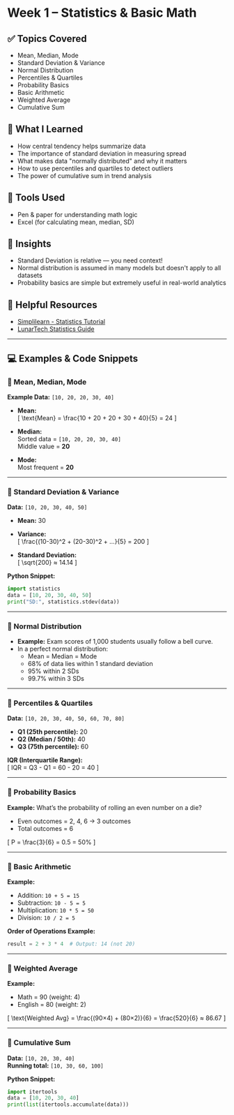 # Week 1 – Statistics & Basic Math

## ✅ Topics Covered
- Mean, Median, Mode
- Standard Deviation & Variance
- Normal Distribution
- Percentiles & Quartiles
- Probability Basics
- Basic Arithmetic
- Weighted Average
- Cumulative Sum

## 📘 What I Learned
- How central tendency helps summarize data
- The importance of standard deviation in measuring spread
- What makes data "normally distributed" and why it matters
- How to use percentiles and quartiles to detect outliers
- The power of cumulative sum in trend analysis

## 🔧 Tools Used
- Pen & paper for understanding math logic
- Excel (for calculating mean, median, SD)

## 🧠 Insights
- Standard Deviation is relative — you need context!
- Normal distribution is assumed in many models but doesn't apply to all datasets
- Probability basics are simple but extremely useful in real-world analytics

## 🔗 Helpful Resources
- [Simplilearn - Statistics Tutorial](https://www.simplilearn.com/tutorials/statistics-tutorial)
- [LunarTech Statistics Guide](https://news.lunartech.ai/fundamentals-of-statistics-for-data-scientists-and-data-analysts-69d93a05aae7)

---

## 💻 Examples & Code Snippets

### 📌 Mean, Median, Mode

**Example Data:** `[10, 20, 20, 30, 40]`

- **Mean:**  
  \[
  \text{Mean} = \frac{10 + 20 + 20 + 30 + 40}{5} = 24
  \]

- **Median:**  
  Sorted data = `[10, 20, 20, 30, 40]`  
  Middle value = **20**

- **Mode:**  
  Most frequent = **20**

---

### 📌 Standard Deviation & Variance

**Data:** `[10, 20, 30, 40, 50]`

- **Mean:** 30  
- **Variance:**  
  \[
  \frac{(10-30)^2 + (20-30)^2 + ...}{5} = 200
  \]

- **Standard Deviation:**  
  \[
  \sqrt{200} ≈ 14.14
  \]

**Python Snippet:**
```python
import statistics
data = [10, 20, 30, 40, 50]
print("SD:", statistics.stdev(data))
```

---

### 📌 Normal Distribution

- **Example:** Exam scores of 1,000 students usually follow a bell curve.
- In a perfect normal distribution:
  - Mean = Median = Mode
  - 68% of data lies within 1 standard deviation
  - 95% within 2 SDs
  - 99.7% within 3 SDs

---

### 📌 Percentiles & Quartiles

**Data:** `[10, 20, 30, 40, 50, 60, 70, 80]`

- **Q1 (25th percentile):** 20  
- **Q2 (Median / 50th):** 40  
- **Q3 (75th percentile):** 60  

**IQR (Interquartile Range):**  
\[
IQR = Q3 - Q1 = 60 - 20 = 40
\]

---

### 📌 Probability Basics

**Example:** What’s the probability of rolling an even number on a die?

- Even outcomes = 2, 4, 6 → 3 outcomes  
- Total outcomes = 6  

\[
P = \frac{3}{6} = 0.5 = 50\%
\]

---

### 📌 Basic Arithmetic

**Example:**
- Addition: `10 + 5 = 15`
- Subtraction: `10 - 5 = 5`
- Multiplication: `10 * 5 = 50`
- Division: `10 / 2 = 5`

**Order of Operations Example:**
```python
result = 2 + 3 * 4  # Output: 14 (not 20)
```

---

### 📌 Weighted Average

**Example:**

- Math = 90 (weight: 4)  
- English = 80 (weight: 2)  

\[
\text{Weighted Avg} = \frac{(90×4) + (80×2)}{6} = \frac{520}{6} ≈ 86.67
\]

---

### 📌 Cumulative Sum

**Data:** `[10, 20, 30, 40]`  
**Running total:** `[10, 30, 60, 100]`

**Python Snippet:**
```python
import itertools
data = [10, 20, 30, 40]
print(list(itertools.accumulate(data)))
```
